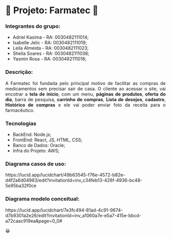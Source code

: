 <h1>&#128137; Projeto: Farmatec &#x1F48A;</h1>

<h3>Integrantes do grupo: </h3>

<ul>
  <li>Adriel Kasima - RA: 0030482111014;</li>
  <li>Isabelle Jelic - RA: 0030482111019;</li>
  <li>Leila Almeida - RA: 0030482111023;</li>
  <li>Sheila Soares - RA: 0030482111038;</li>
  <li>Yasmin Rosa - RA: 0030482111018;</li>
</ul>

<h3>Descrição: </h3>
<p align="justify"> A Farmatec foi fundada pelo principal motivo de facilitar as compras de medicamentos sem precisar sair de casa.
 O cliente ao acessar o site, vai encotrar a <b>tela de ínicio</b>, com um menu, <b>páginas de produtos</b>,<b> oferta do dia</b>, barra de pesquisa, <b>carrinho de compras</b>, <b>Lista de desejos</b>, <b>cadastro</b>, <b>Histórico de compras</b> e ele vai poder enviar foto da receita para o farmacêutico.</p>

<h3>Tecnologias</h3>

<ul>
  <li>BackEnd: Node.js;</li>
<li>FrontEnd: React, JS, HTML, CSS;</li>
<li>Banco de Dados: Oracle;</li>
<li>Infra do Projeto: AWS;</li>
</ul>

<h3>Diagrama casos de uso: </h3>
https://lucid.app/lucidchart/49b63545-f76e-4572-b82e-d4f2a6d04983/edit?invitationId=inv_c34feb13-426f-4936-bc48-5e95ba32f0ce

<h3>Diagrama modelo conceitual: </h3>
https://lucid.app/lucidchart/7e3fc494-81ad-4c91-9674-d7b9301a2e26/edit?invitationId=inv_a1060a7e-e5a7-415e-bbcd-a72caac919ea&page=0_0#

&#128512;
